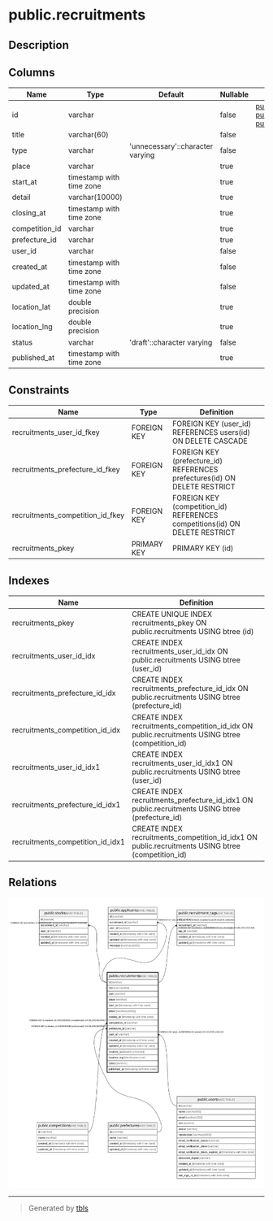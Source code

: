 # public.recruitments

## Description

## Columns

| Name | Type | Default | Nullable | Children | Parents | Comment |
| ---- | ---- | ------- | -------- | -------- | ------- | ------- |
| id | varchar |  | false | [public.stocks](public.stocks.md) [public.applicants](public.applicants.md) [public.recruitment_tags](public.recruitment_tags.md) |  |  |
| title | varchar(60) |  | false |  |  |  |
| type | varchar | 'unnecessary'::character varying | false |  |  |  |
| place | varchar |  | true |  |  |  |
| start_at | timestamp with time zone |  | true |  |  |  |
| detail | varchar(10000) |  | true |  |  |  |
| closing_at | timestamp with time zone |  | true |  |  |  |
| competition_id | varchar |  | true |  | [public.competitions](public.competitions.md) |  |
| prefecture_id | varchar |  | true |  | [public.prefectures](public.prefectures.md) |  |
| user_id | varchar |  | false |  | [public.users](public.users.md) |  |
| created_at | timestamp with time zone |  | false |  |  |  |
| updated_at | timestamp with time zone |  | false |  |  |  |
| location_lat | double precision |  | true |  |  |  |
| location_lng | double precision |  | true |  |  |  |
| status | varchar | 'draft'::character varying | false |  |  |  |
| published_at | timestamp with time zone |  | true |  |  |  |

## Constraints

| Name | Type | Definition |
| ---- | ---- | ---------- |
| recruitments_user_id_fkey | FOREIGN KEY | FOREIGN KEY (user_id) REFERENCES users(id) ON DELETE CASCADE |
| recruitments_prefecture_id_fkey | FOREIGN KEY | FOREIGN KEY (prefecture_id) REFERENCES prefectures(id) ON DELETE RESTRICT |
| recruitments_competition_id_fkey | FOREIGN KEY | FOREIGN KEY (competition_id) REFERENCES competitions(id) ON DELETE RESTRICT |
| recruitments_pkey | PRIMARY KEY | PRIMARY KEY (id) |

## Indexes

| Name | Definition |
| ---- | ---------- |
| recruitments_pkey | CREATE UNIQUE INDEX recruitments_pkey ON public.recruitments USING btree (id) |
| recruitments_user_id_idx | CREATE INDEX recruitments_user_id_idx ON public.recruitments USING btree (user_id) |
| recruitments_prefecture_id_idx | CREATE INDEX recruitments_prefecture_id_idx ON public.recruitments USING btree (prefecture_id) |
| recruitments_competition_id_idx | CREATE INDEX recruitments_competition_id_idx ON public.recruitments USING btree (competition_id) |
| recruitments_user_id_idx1 | CREATE INDEX recruitments_user_id_idx1 ON public.recruitments USING btree (user_id) |
| recruitments_prefecture_id_idx1 | CREATE INDEX recruitments_prefecture_id_idx1 ON public.recruitments USING btree (prefecture_id) |
| recruitments_competition_id_idx1 | CREATE INDEX recruitments_competition_id_idx1 ON public.recruitments USING btree (competition_id) |

## Relations

![er](public.recruitments.svg)

---

> Generated by [tbls](https://github.com/k1LoW/tbls)
